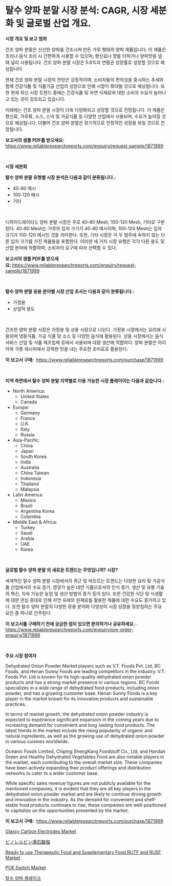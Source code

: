 <p><h1>탈수 양파 분말 시장 분석: CAGR, 시장 세분화 및 글로벌 산업 개요.</h1></p><p><strong>시장 개요 및 보고 범위</strong></p>
<p><p>건조 양파 분말은 신선한 양파를 건조시켜 만든 가루 형태의 양파 제품입니다. 이 제품은 조리나 음식 조리 시 간편하게 사용할 수 있으며, 향신료나 향을 더하거나 양파맛을 낼 때 널리 사용됩니다. 건조 양파 분말 시장은 5.8%의 연평균 성장률로 성장할 것으로 예상됩니다.</p><p>현재 건조 양파 분말 시장의 전망은 긍정적이며, 소비자들의 편의성을 중시하는 추세와 함께 건강식품 및 식품가공 산업의 성장으로 인해 시장이 확대될 것으로 예상됩니다. 또한 현재 최신 시장 트렌드 중에는 건강식품 및 자연 식재료에 대한 소비자 수요가 늘어나고 있는 것이 강조되고 있습니다.</p><p>미래에는 건조 양파 분말 시장이 더욱 다양화되고 성장할 것으로 전망됩니다. 이 제품은 향신료, 가루류, 소스, 스낵 및 가공식품 등 다양한 산업에서 사용되며, 수요가 높아질 것으로 예상됩니다. 더불어 건조 양파 분말은 장기적으로 안정적인 성장을 보일 것으로 전망됩니다.</p></p>
<p><strong>보고서의 샘플 PDF를 받으세요:</strong> <a href="https://www.reliableresearchreports.com/enquiry/request-sample/1871999">https://www.reliableresearchreports.com/enquiry/request-sample/1871999</a></p>
<p>&nbsp;</p>
<p><strong>시장 세분화</strong></p>
<p><strong>탈수 양파 분말 유형별 시장 분석은 다음과 같이 분류됩니다.:</strong></p>
<p><ul><li>40-80 메시</li><li>100-120 메시</li><li>기타</li></ul></p>
<p>&nbsp;</p>
<p><p>디하이드레이티드 양파 분말 시장은 주로 40-80 Mesh, 100-120 Mesh, 기타로 구분된다. 40-80 Mesh는 가루의 입자 크기가 40-80 메시이며, 100-120 Mesh는 입자 크기가 100-120 메시인 것을 의미한다. 또한, 기타 시장은 이 두 범주에 속하지 않는 다른 입자 크기를 가진 제품들을 포함한다. 이러한 세 가지 시장 유형은 각각 다른 용도 및 산업 분야에 적합하며, 소비자의 요구에 따라 선택할 수 있다.</p></p>
<p><strong>보고서의 샘플 PDF를 받으세요:</strong>&nbsp;<a href="https://www.reliableresearchreports.com/enquiry/request-sample/1871999">https://www.reliableresearchreports.com/enquiry/request-sample/1871999</a></p>
<p>&nbsp;</p>
<p><strong> 탈수 양파 분말 응용 분야별 시장 산업 조사는 다음과 같이 분류됩니다.:</strong></p>
<p><ul><li>가정용</li><li>상업적 용도</li></ul></p>
<p>&nbsp;</p>
<p><p>건조한 양파 분말 시장은 가정용 및 상용 시장으로 나뉜다. 가정용 시장에서는 요리에 사용되며 냉동식품, 가공 식품 및 소스 등 다양한 음식에 활용된다. 상용 시장에서는 음식 서비스 산업 및 식품 제조업체 등에서 사용되며 대량 생산에 적합하다. 양파 분말은 아리아와 각종 레시피에서 강력한 맛을 내는 주요한 조미료로 활용된다.</p></p>
<p><strong>이 보고서 구매:</strong>&nbsp; <a href="https://www.reliableresearchreports.com/purchase/1871999">https://www.reliableresearchreports.com/purchase/1871999</a></p>
<p>&nbsp;</p>
<p><strong>지역 측면에서 탈수 양파 분말 지역별로 이용 가능한 시장 플레이어는 다음과 같습니다.:</strong></p>
<p><ul>
    <li>
        North America:
        <ul>
            <li>United States</li>
            <li>Canada</li>
        </ul>
    </li>
    <li>
        Europe:
        <ul>
            <li>Germany</li>
            <li>France</li>
            <li>U.K.</li>
            <li>Italy</li>
            <li>Russia</li>
        </ul>
    </li>
    <li>
        Asia-Pacific:
        <ul>
            <li>China</li>
            <li>Japan</li>
            <li>South Korea</li>
            <li>India</li>
            <li>Australia</li>
            <li>China Taiwan</li>
            <li>Indonesia</li>
            <li>Thailand</li>
            <li>Malaysia</li>
        </ul>
    </li>
    <li>
        Latin America:
        <ul>
            <li>Mexico</li>
            <li>Brazil</li>
            <li>Argentina Korea</li>
            <li>Colombia</li>
        </ul>
    </li>
    <li>
        Middle East & Africa:
        <ul>
            <li>Turkey</li>
            <li>Saudi</li>
            <li>Arabia</li>
            <li>UAE</li>
            <li>Korea</li>
        </ul>
    </li>
    </ul></p>
<p>&nbsp;</p>
<p><strong>글로벌 탈수 양파 분말 의 새로운 트렌드는 무엇입니까? 시장?</strong></p>
<p><p>세계적인 탈수 양파 분말 시장에서의 최근 및 떠오르는 트렌드는 다양한 요리 및 가공식품 산업에서의 수요 증가, 영양가 높은 대안 식품으로서의 인식 증가, 생산 및 유통 기술의 혁신, 지속 가능한 농업 및 생산 방법의 증가 등이 있다. 또한 건강한 식단 및 식생활에 대한 관심 증대로 인해 자연 유래의 원재료를 활용한 제품에 대한 수요도 증가하고 있다. 또한 탈수 양파 분말의 다양한 응용 분야와 다양성이 시장 성장을 뒷받침하는 주요 요인 중 하나로 간주된다.</p></p>
<p><strong>이 보고서를 구매하기 전에 궁금한 점이 있으면 문의하거나 공유하세요.</strong>- <a href="https://www.reliableresearchreports.com/enquiry/pre-order-enquiry/1871999">https://www.reliableresearchreports.com/enquiry/pre-order-enquiry/1871999</a></p>
<p>&nbsp;</p>
<p><strong>주요 시장 참여자</strong></p>
<p><p>Dehydrated Onion Powder Market players such as V.T. Foods Pvt. Ltd, BC Foods, and Henan Sunny Foods are leading competitors in the industry. V.T. Foods Pvt. Ltd is known for its high-quality dehydrated onion powder products and has a strong market presence in various regions. BC Foods specializes in a wide range of dehydrated food products, including onion powder, and has a growing customer base. Henan Sunny Foods is a key player in the market known for its innovative products and sustainable practices.</p><p>In terms of market growth, the dehydrated onion powder industry is expected to experience significant expansion in the coming years due to increasing demand for convenient and long-lasting food products. The latest trends in the market include the rising popularity of organic and natural ingredients, as well as the growing use of dehydrated onion powder in various cuisines worldwide.</p><p>Oceanic Foods Limited, Chiping ShengKang Foodstuff Co., Ltd, and Handan Green and Healthy Dehydrated Vegetables Food are also notable players in the market, each contributing to the overall market size. These companies have been actively expanding their product offerings and distribution networks to cater to a wider customer base.</p><p>While specific sales revenue figures are not publicly available for the mentioned companies, it is evident that they are all key players in the dehydrated onion powder market and are likely to continue driving growth and innovation in the industry. As the demand for convenient and shelf-stable food products continues to rise, these companies are well-positioned to capitalize on the opportunities presented by the market.</p></p>
<p><strong>이 보고서 구매:</strong>&nbsp;&nbsp;<a href="https://www.reliableresearchreports.com/purchase/1871999">https://www.reliableresearchreports.com/purchase/1871999</a></p>
<p><p><a href="https://issuu.com/reportprime-2/docs/glassy-carbon-electrodes-market-size-2030.pptx">Glassy Carbon Electrodes Market</a></p><p><a href="https://github.com/ihabdkwlxs948/Market-Research-Report-List-1/blob/main/64307802510.md">ビノレルビン酒石酸塩</a></p><p><a href="https://issuu.com/reportprime-2/docs/ready-to-use-therapeutic-food-and-s_535b3a48b076c1">Ready to use Therapeutic Food and Supplementary Food RUTF and RUSF Market</a></p><p><a href="https://view.publitas.com/reportprime-1/poe-switch-market-size-market-share-and-global-market-analysis-report-2024-2031/">POE Switch Market</a></p><p><a href="https://github.com/hxzi07639916/Market-Research-Report-List-1/blob/main/51760122082.md">탈수 양파 플레이크</a></p></p>
